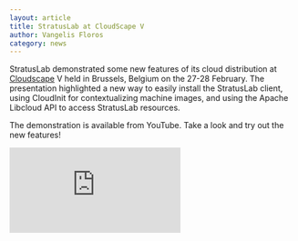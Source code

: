 ```yaml
---
layout: article
title: StratusLab at CloudScape V
author: Vangelis Floros
category: news
---
```


StratusLab demonstrated some new features of its cloud distribution at
[Cloudscape][cloudscape] V held in Brussels, Belgium on the 27-28
February.  The presentation highlighted a new way to easily install
the StratusLab client, using CloudInit for contextualizing machine
images, and using the Apache Libcloud API to access StratusLab
resources.

The demonstration is available from YouTube.  Take a look and try out
the new features!

<div class="video-container">
  <iframe class="video"
          src="http://www.youtube.com/embed/76zeUZysLcc"
          frameborder="0"
          allowfullscreen=""><!-- DO NOT REMOVE --></iframe>
</div>


[cloudscape]: http://www.cloudscapeseries.eu/
